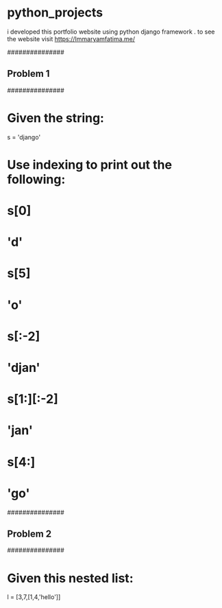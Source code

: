 # python_projects
i developed this portfolio website using python django framework . to see the website visit https://Immaryamfatima.me/

###############
## Problem 1 ##
###############

# Given the string:
s = 'django'

# Use indexing to print out the following:
# s[0]
# 'd'

# s[5]
# 'o'

# s[:-2]
# 'djan'

# s[1:][:-2]
# 'jan'

# s[4:]
# 'go'


###############
## Problem 2 ##
###############


# Given this nested list:
l = [3,7,[1,4,'hello']]
